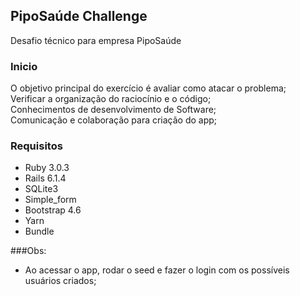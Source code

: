 ## PipoSaúde Challenge
Desafio técnico para empresa PipoSaúde <br />

### Inicio
O objetivo principal do exercício é avaliar como atacar o problema;<br />
Verificar a organização do raciocínio e o código;<br />
Conhecimentos de desenvolvimento de Software;<br />
Comunicação e colaboração para criação do app;<br />

### Requisitos
- Ruby 3.0.3<br />
- Rails 6.1.4<br />
- SQLite3<br />
- Simple_form <br />
- Bootstrap 4.6 <br />
- Yarn<br />
- Bundle<br />

###Obs:
- Ao acessar o app, rodar o seed e fazer o login com os possíveis usuários criados;

 

